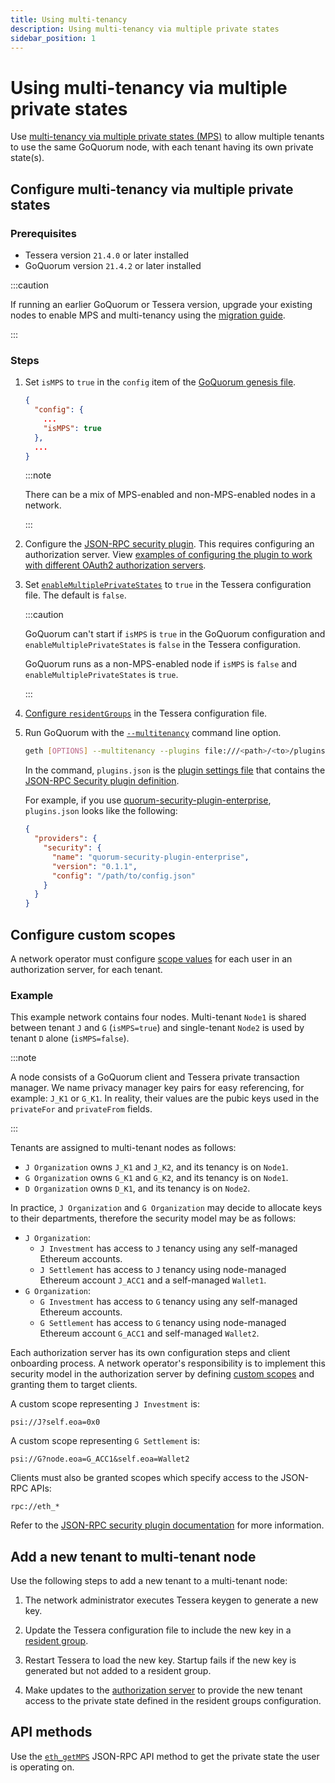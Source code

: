 ```yaml
---
title: Using multi-tenancy
description: Using multi-tenancy via multiple private states
sidebar_position: 1
---
```


# Using multi-tenancy via multiple private states

Use [multi-tenancy via multiple private states (MPS)](../../../concepts/multi-tenancy.md) to allow multiple tenants to use the same GoQuorum node, with each tenant having its own private state(s).

## Configure multi-tenancy via multiple private states

### Prerequisites

- Tessera version `21.4.0` or later installed
- GoQuorum version `21.4.2` or later installed

:::caution

If running an earlier GoQuorum or Tessera version, upgrade your existing nodes to enable MPS and multi-tenancy using the [migration guide](migration.md).

:::

### Steps

1.  Set `isMPS` to `true` in the `config` item of the [GoQuorum genesis file](../../configure/genesis-file/genesis-options.md).

    ```json title="MPS configuration"
    {
      "config": {
        ...
        "isMPS": true
      },
      ...
    }
    ```

    :::note

    There can be a mix of MPS-enabled and non-MPS-enabled nodes in a network.

    :::

2.  Configure the [JSON-RPC security plugin](../json-rpc-api-security.md#configuration). This requires configuring an authorization server. View [examples of configuring the plugin to work with different OAuth2 authorization servers](https://github.com/ConsenSys/quorum-security-plugin-enterprise/tree/master/examples).

3.  Set [`enableMultiplePrivateStates`](https://docs.tessera.consensys.net/en/stable/HowTo/Configure/Multiple-private-state/#multiple-private-states) to `true` in the Tessera configuration file. The default is `false`.

    :::caution

    GoQuorum can't start if `isMPS` is `true` in the GoQuorum configuration and `enableMultiplePrivateStates` is `false` in the Tessera configuration.

    GoQuorum runs as a non-MPS-enabled node if `isMPS` is `false` and `enableMultiplePrivateStates` is `true`.

    :::

4.  [Configure `residentGroups`](https://docs.tessera.consensys.net/en/stable/HowTo/Configure/Multiple-private-state/#resident-groups) in the Tessera configuration file.

5.  Run GoQuorum with the [`--multitenancy`](../../../reference/cli-syntax.md#multitenancy) command line option.

    ```bash
    geth [OPTIONS] --multitenancy --plugins file:///<path>/<to>/plugins.json
    ```

    In the command, `plugins.json` is the [plugin settings file](../../../develop/develop-plugins.md) that contains the [JSON-RPC Security plugin definition](../../../develop/develop-plugins.md#plugindefinition).

    For example, if you use [quorum-security-plugin-enterprise](https://github.com/ConsenSys/quorum-security-plugin-enterprise), `plugins.json` looks like the following:

    ```json title="plugins.json"
    {
      "providers": {
        "security": {
          "name": "quorum-security-plugin-enterprise",
          "version": "0.1.1",
          "config": "/path/to/config.json"
        }
      }
    }
    ```

## Configure custom scopes

A network operator must configure [scope values](../../../concepts/multi-tenancy.md#access-token-scope) for each user in an authorization server, for each tenant.

### Example

This example network contains four nodes. Multi-tenant `Node1` is shared between tenant `J` and `G` (`isMPS=true`) and single-tenant `Node2` is used by tenant `D` alone (`isMPS=false`).

:::note

A node consists of a GoQuorum client and Tessera private transaction manager. We name privacy manager key pairs for easy referencing, for example: `J_K1` or `G_K1`. In reality, their values are the pubic keys used in the `privateFor` and `privateFrom` fields.

:::

Tenants are assigned to multi-tenant nodes as follows:

- `J Organization` owns `J_K1` and `J_K2`, and its tenancy is on `Node1`.
- `G Organization` owns `G_K1` and `G_K2`, and its tenancy is on `Node1`.
- `D Organization` owns `D_K1`, and its tenancy is on `Node2`.

In practice, `J Organization` and `G Organization` may decide to allocate keys to their departments, therefore the security model may be as follows:

- `J Organization`:
  - `J Investment` has access to `J` tenancy using any self-managed Ethereum accounts.
  - `J Settlement` has access to `J` tenancy using node-managed Ethereum account `J_ACC1` and a self-managed `Wallet1`.
- `G Organization`:
  - `G Investment` has access to `G` tenancy using any self-managed Ethereum accounts.
  - `G Settlement` has access to `G` tenancy using node-managed Ethereum account `G_ACC1` and self-managed `Wallet2`.

Each authorization server has its own configuration steps and client onboarding process. A network operator's responsibility is to implement this security model in the authorization server by defining [custom scopes](../../../concepts/multi-tenancy.md#access-token-scope) and granting them to target clients.

A custom scope representing `J Investment` is:

```text
psi://J?self.eoa=0x0
```

A custom scope representing `G Settlement` is:

```text
psi://G?node.eoa=G_ACC1&self.eoa=Wallet2
```

Clients must also be granted scopes which specify access to the JSON-RPC APIs:

```text
rpc://eth_*
```

Refer to the [JSON-RPC security plugin documentation](../../../reference/plugins/security.md#oauth2-scopes) for more information.

## Add a new tenant to multi-tenant node

Use the following steps to add a new tenant to a multi-tenant node:

1. The network administrator executes Tessera keygen to generate a new key.

1. Update the Tessera configuration file to include the new key in a [resident group](https://docs.tessera.consensys.net/en/stable/HowTo/Configure/Multiple-private-state/#resident-groups).

1. Restart Tessera to load the new key. Startup fails if the new key is generated but not added to a resident group.

1. Make updates to the [authorization server](#configure-custom-scopes) to provide the new tenant access to the private state defined in the resident groups configuration.

## API methods

Use the [`eth_getMPS`](../../../reference/api-methods.md#eth_getpsi) JSON-RPC API method to get the private state the user is operating on.
